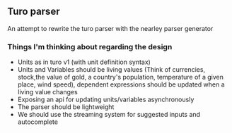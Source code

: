 ## Turo parser

An attempt to rewrite the turo parser with the nearley parser generator

### Things I'm thinking about regarding the design

- Units as in turo v1 (with unit definition syntax)
- Units and Variables should be living values (Think of currencies, stock,the value of gold, a country's population, temperature of a given place, wind speed), dependent expressions should be updated when a living value changes
- Exposing an api for updating units/variables asynchronously
- The parser should be lightweight
- We should use the streaming system for suggested inputs and autocomplete
